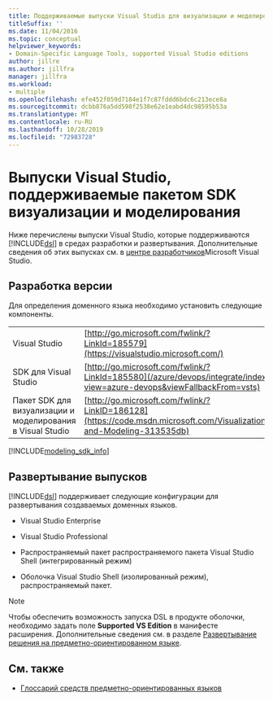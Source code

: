 ```yaml
---
title: Поддерживаемые выпуски Visual Studio для визуализации и моделирования SDK
titleSuffix: ''
ms.date: 11/04/2016
ms.topic: conceptual
helpviewer_keywords:
- Domain-Specific Language Tools, supported Visual Studio editions
author: jillre
ms.author: jillfra
manager: jillfra
ms.workload:
- multiple
ms.openlocfilehash: efe452f059d7184e1f7c87fddd6bdc6c213ece8a
ms.sourcegitcommit: dcbb876a5dd598f2538e62e1eabd4dc98595b53a
ms.translationtype: MT
ms.contentlocale: ru-RU
ms.lasthandoff: 10/28/2019
ms.locfileid: "72983728"
---
```

# <a name="supported-visual-studio-editions-for-visualization--modeling-sdk"></a>Выпуски Visual Studio, поддерживаемые пакетом SDK визуализации и моделирования

Ниже перечислены выпуски Visual Studio, которые поддерживаются [!INCLUDE[dsl](../modeling/includes/dsl_md.md)] в средах разработки и развертывания. Дополнительные сведения об этих выпусках см. в [центре разработчиков](https://visualstudio.microsoft.com/)Microsoft Visual Studio.

## <a name="authoring-edition"></a>Разработка версии

Для определения доменного языка необходимо установить следующие компоненты.

|||
|-|-|
|Visual Studio|[http://go.microsoft.com/fwlink/?LinkId=185579](https://visualstudio.microsoft.com/)|
|SDK для Visual Studio|[http://go.microsoft.com/fwlink/?LinkId=185580](/azure/devops/integrate/index?view=azure-devops&viewFallbackFrom=vsts)|
|Пакет SDK для визуализации и моделирования в Visual Studio|[http://go.microsoft.com/fwlink/?LinkID=186128](https://code.msdn.microsoft.com/Visualization-and-Modeling-313535db)|

[!INCLUDE[modeling_sdk_info](includes/modeling_sdk_info.md)]

## <a name="deployment-editions"></a>Развертывание выпусков

[!INCLUDE[dsl](../modeling/includes/dsl_md.md)] поддерживает следующие конфигурации для развертывания создаваемых доменных языков.

- Visual Studio Enterprise

- Visual Studio Professional

- Распространяемый пакет распространяемого пакета Visual Studio Shell (интегрированный режим)

- Оболочка Visual Studio Shell (изолированный режим), распространяемый пакет.

> [!NOTE]
> Чтобы обеспечить возможность запуска DSL в продукте оболочки, необходимо задать поле **Supported VS Edition** в манифесте расширения. Дополнительные сведения см. в разделе [Развертывание решения на предметно-ориентированном языке](msi-and-vsix-deployment-of-a-dsl.md).

## <a name="see-also"></a>См. также

- [Глоссарий средств предметно-ориентированных языков](https://msdn.microsoft.com/ca5e84cb-a315-465c-be24-76aa3df276aa)
